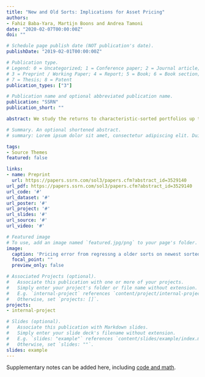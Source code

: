 ```yaml
---
title: "New and Old Sorts: Implications for Asset Pricing"
authors:
- Fahiz Baba-Yara, Martijn Boons and Andrea Tamoni
date: "2020-02-07T00:00:00Z"
doi: ""

# Schedule page publish date (NOT publication's date).
publishDate: "2019-02-01T00:00:00Z"

# Publication type.
# Legend: 0 = Uncategorized; 1 = Conference paper; 2 = Journal article;
# 3 = Preprint / Working Paper; 4 = Report; 5 = Book; 6 = Book section;
# 7 = Thesis; 8 = Patent
publication_types: ["3"]

# Publication name and optional abbreviated publication name.
publication: "SSRN"
publication_short: ""

abstract: We study the returns to characteristic-sorted portfolios up to five years after portfolio formation. Among a set of 56 characteristics, we find large pricing errors between the contemporaneous returns of new and old sorts, where new sorts use only the most recent observations of firm characteristics. These relative pricing errors are not captured by existing asset pricing models and have been overlooked by standard tests using only returns to new sorts. Thus, pricing errors across horizons provide new and powerful information to test asset pricing models. Further, we show that these pricing errors are strongly related to a characteristic's market beta and connected to the difference in return between new and old stocks in the characteristic-sorted portfolios. We argue that investors can improve the performance of characteristic-based strategies by considering past observations of firm characteristics.

# Summary. An optional shortened abstract.
# summary: Lorem ipsum dolor sit amet, consectetur adipiscing elit. Duis posuere tellus ac convallis placerat. Proin tincidunt magna sed ex sollicitudin condimentum.

tags:
- Source Themes
featured: false

links:
- name: Preprint
  url: https://papers.ssrn.com/sol3/papers.cfm?abstract_id=3529140
url_pdf: https://papers.ssrn.com/sol3/papers.cfm?abstract_id=3529140
url_code: '#'
url_dataset: '#'
url_poster: '#'
url_project: '#'
url_slides: '#'
url_source: '#'
url_video: '#'

# Featured image
# To use, add an image named `featured.jpg/png` to your page's folder. 
image:
  caption: 'Pricing error from regressng a older sorts on newest sorted portfolio'  
  focal_point: ""
  preview_only: false

# Associated Projects (optional).
#   Associate this publication with one or more of your projects.
#   Simply enter your project's folder or file name without extension.
#   E.g. `internal-project` references `content/project/internal-project/index.md`.
#   Otherwise, set `projects: []`.
projects:
- internal-project

# Slides (optional).
#   Associate this publication with Markdown slides.
#   Simply enter your slide deck's filename without extension.
#   E.g. `slides: "example"` references `content/slides/example/index.md`.
#   Otherwise, set `slides: ""`.
slides: example
--- 
```


Supplementary notes can be added here, including [code and math](https://sourcethemes.com/academic/docs/writing-markdown-latex/).

